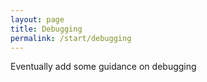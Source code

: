```yaml
---
layout: page
title: Debugging
permalink: /start/debugging
---
```


Eventually add some guidance on debugging